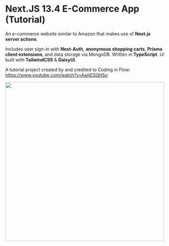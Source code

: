# Next.JS 13.4 E-Commerce App (Tutorial)

An e-commerce website similar to Amazon that makes use of **Next.js server actions**.

Includes user sign-in with **Next-Auth**, **anonymous shopping carts**, **Prisma client extensions**, and data storage via MongoDB. Written in **TypeScript**. UI built with **TailwindCSS** & **DaisyUI**.

A tutorial project created by and credited to Coding in Flow: https://www.youtube.com/watch?v=AaiijESQH5o

<img src="src/app/assets/Demo.gif" width="500">
